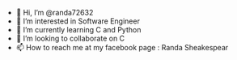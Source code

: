 - 👋 Hi, I’m @randa72632
- 👀 I’m interested in Software Engineer
- 🌱 I’m currently learning C and Python
- 💞️ I’m looking to collaborate on C
- 📫 How to reach me at my facebook page : Randa Sheakespear

<!---
randa72632/randa72632 is a ✨ special ✨ repository because its `README.md` (this file) appears on your GitHub profile.
You can click the Preview link to take a look at your changes.
--->
